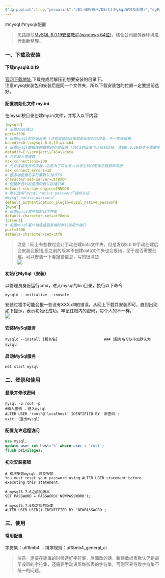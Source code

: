 ```yaml
---
{"dg-publish":true,"permalink":"/01-编程技术/DB/14.MySql安装及配置/","dgPassFrontmatter":true,"created":"2023-10-27T09:00:35.264+08:00","updated":"2023-11-23T15:29:16.000+08:00"}
---
```


#mysql #mysql/配置

> 思路照抄[MySQL 8.0.19安装教程(windows 64位)](https://blog.csdn.net/qq_37350706/article/details/81707862)，结合公司服务器环境进行重新整理。
### 一、下载及安装


#### 下载mysql8.0.19

[官网下载地址](https://dev.mysql.com/downloads/mysql/),下载完成后解压到想要安装的目录下。<br />注意mysql安装包和安装后是同一个文件夹，所以下载安装包的位置一定要提前选好。


#### 配置初始化文件 my.ini

在mysql根目录创建my.ini文件，并写入以下内容

```yaml
[mysqld]
# 设置3306端口
port=3306
# 设置mysql的安装目录 !注意安装的目录就是安装包的目录，不一样会报错
basedir=D:\\mysql-8.0.19-winx64
# 设置mysql数据库的数据的存放目录 !data的目录可以任意选择，注意8.0.19版本不需要手动创建data文件夹
datadir=E:\\project\\FAS4\\data
# 允许最大连接数
max_connections=200
# 允许连接失败的次数。这是为了防止有人从该主机试图攻击数据库系统
max_connect_errors=10
# 服务端使用的字符集默认为UTF8
character-set-server=utf8mb4
# 创建新表时将使用的默认存储引擎
default-storage-engine=INNODB
# 默认使用“mysql_native_password”插件认证
#mysql_native_password
default_authentication_plugin=mysql_native_password
[mysql]
# 设置mysql客户端默认字符集
default-character-set=utf8mb4
[client]
# 设置mysql客户端连接服务端时默认使用的端口
port=3306
default-character-set=utf8
```

> 注意：网上有些教程会让手动创建data文件夹，但是发现8.0.19手动创建后会安装会报错,但之前的版本不创建data文件夹也会报错，至于是否需要创建，可以安装一下看报错信息，写的很清楚<br /> ![](https://qiniu.bigdudu.cn/20210722110935.png#crop=0&crop=0&crop=1&crop=1&id=KHhDE&originHeight=35&originWidth=642&originalType=binary&ratio=1&rotation=0&showTitle=false&status=done&style=none&title=)



#### 初始化MySql（安装）

以管理员身份运行cmd，进入mysql的bin目录，执行以下命令

```
mysqld --initialize --console
```

安装过程中可能会报一些没有XXX.dll的错误，从网上下载并安装即可，直到出现如下提示，表示初始化成功，牢记红框内的密码，每个人的不一样。<br /> ![](https://qiniu.bigdudu.cn/20210722111546.png#crop=0&crop=0&crop=1&crop=1&id=YNlNf&originHeight=106&originWidth=641&originalType=binary&ratio=1&rotation=0&showTitle=false&status=done&style=none&title=)


#### 安装MySql服务

```
mysqld --install [服务名]                     ###（服务名可以不加默认为mysql）
```


#### 启动MySql服务

```
net start mysql
```


### 二、登录和使用


#### 登录并修改密码

```
mysql -u root -p
#输入密码 ，进入mysql
ALTER USER 'root'@'localhost' IDENTIFIED BY '新密码';
exit;（退出mysql）
```


#### 配置允许远程访问

```sql
use mysql;
update user set host='%' where user = 'root';
flush privileges;
```

#### 初次安装报错
``` shell
# 初次安装mysql，可能报错
You must reset your password using ALTER USER statement before executing this statement.

# mysql5.7.6之前的版本
SET PASSWORD = PASSWORD('NEWPASSWORD');

# mysql5.7.6及之后的版本
ALTER USER USER() IDENTIFIED BY 'NEWPASSWORD';
```


### 三、使用

#### 常用配置
字符集：utf8mb4  ；排序规则：utf8mb4_general_ci
> 注意一定要在建库的时候选好字符集，后面改的话，新建数据表默认仍是最早设置的字符集，还需要手动设置每张表的字符集，否则容易导致字符集不统一的问题。